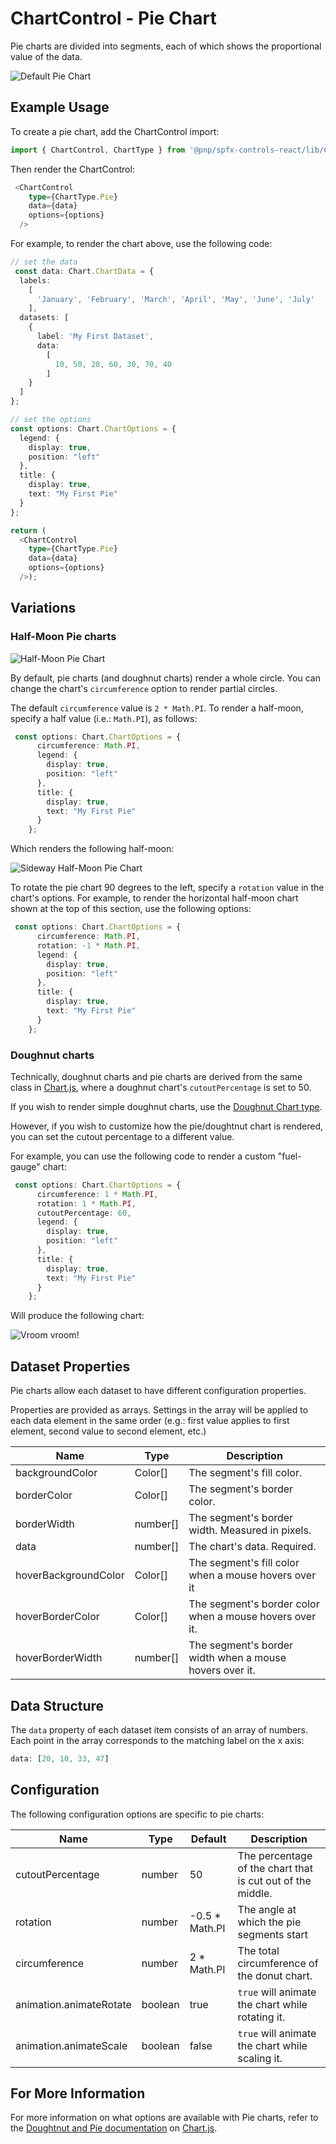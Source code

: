 # ChartControl - Pie Chart

Pie charts are divided into segments, each of which shows the proportional value of the data.

![Default Pie Chart](../assets/PieChart.png)

## Example Usage

To create a pie chart, add the ChartControl import:

```TypeScript
import { ChartControl, ChartType } from '@pnp/spfx-controls-react/lib/ChartControl';
```

Then render the ChartControl:

```TypeScript
 <ChartControl
    type={ChartType.Pie}
    data={data}
    options={options}
  />
```

For example, to render the chart above, use the following code:

```TypeScript
// set the data
 const data: Chart.ChartData = {
  labels:
    [
      'January', 'February', 'March', 'April', 'May', 'June', 'July'
    ],
  datasets: [
    {
      label: 'My First Dataset',
      data:
        [
          10, 50, 20, 60, 30, 70, 40
        ]
    }
  ]
};

// set the options
const options: Chart.ChartOptions = {
  legend: {
    display: true,
    position: "left"
  },
  title: {
    display: true,
    text: "My First Pie"
  }
};

return (
  <ChartControl
    type={ChartType.Pie}
    data={data}
    options={options}
  />);

```

## Variations

### Half-Moon Pie charts

![Half-Moon Pie Chart](../assets/PieChartHalfMoon.png)

By default, pie charts (and doughnut charts) render a whole circle. You can change the chart's `circumference` option to render partial circles. 

The default `circumference` value is `2 * Math.PI`. To render a half-moon, specify a half value (i.e.: `Math.PI`), as follows:

```TypeScript
 const options: Chart.ChartOptions = {
      circumference: Math.PI,
      legend: {
        display: true,
        position: "left"
      },
      title: {
        display: true,
        text: "My First Pie"
      }
    };
```

Which renders the following half-moon:

![Sideway Half-Moon Pie Chart](../assets/PieChartHalfMoonSideway.png)

To rotate the pie chart 90 degrees to the left, specify a `rotation` value in the chart's options. For example, to render the horizontal half-moon chart shown at the top of this section, use the following options:

```TypeScript
 const options: Chart.ChartOptions = {
      circumference: Math.PI,
      rotation: -1 * Math.PI,
      legend: {
        display: true,
        position: "left"
      },
      title: {
        display: true,
        text: "My First Pie"
      }
    };
```

### Doughnut charts

Technically, doughnut charts and pie charts are derived from the same class in [Chart.js](https://github.com/), where a doughnut chart's `cutoutPercentage` is set to 50. 

If you wish to render simple doughnut charts, use the [Doughnut Chart type](./doughnutchart.md).

However, if you wish to customize how the pie/doughtnut chart is rendered, you can set the cutout percentage to a different value.

For example, you can use the following code to render a custom "fuel-gauge" chart:

```TypeScript
 const options: Chart.ChartOptions = {
      circumference: 1 * Math.PI,
      rotation: 1 * Math.PI,
      cutoutPercentage: 60,
      legend: {
        display: true,
        position: "left"
      },
      title: {
        display: true,
        text: "My First Pie"
      }
    };
```

Will produce the following chart:

![Vroom vroom!](../assets/PieChartFuelGage.png)

## Dataset Properties

Pie charts allow each dataset to have different configuration properties.

Properties are provided as arrays. Settings in the array will be applied to each data element in the same order (e.g.: first value applies to first element, second value to second element, etc.)

| Name                  | Type                                              | Description |
| ----                  | ----                                              | ---- |
| backgroundColor       | Color[]                                  | The segment's fill color.  |
| borderColor           | Color[]                                  | The segment's border color.  |
| borderWidth           | number[]                                | The segment's border width. Measured in pixels. |
| data| number[] | The chart's data. Required. |
| hoverBackgroundColor  | Color[]                                  | The segment's fill color when a mouse hovers over it |
| hoverBorderColor      | Color[]                                  | The segment's border color when a mouse hovers over it.  |
| hoverBorderWidth      | number[]                                | The segment's border width when a mouse hovers over it.  |

## Data Structure

The `data` property of each dataset item consists of an array of numbers. Each point in the array corresponds to the matching label on the x axis:

```TypeScript
data: [20, 10, 33, 47]
```

## Configuration

The following configuration options are specific to pie charts:

| Name | Type | Default | Description |
| ---- | ---- | ---- | ---- |
| cutoutPercentage | number | 50 | The percentage of the chart that is cut out of the middle. |
| rotation | number | -0.5 * Math.PI | The angle at which the pie segments start |
| circumference | number | 2 * Math.PI | The total circumference of the donut chart. |
| animation.animateRotate | boolean | true | `true` will animate the chart while rotating it.  |
| animation.animateScale | boolean | false | `true` will animate the chart while scaling it.  |

## For More Information

For more information on what options are available with Pie charts, refer to the [Doughtnut and Pie documentation](https://www.chartjs.org/docs/latest/charts/doughnut.html) on [Chart.js](https://www.chartjs.org).
